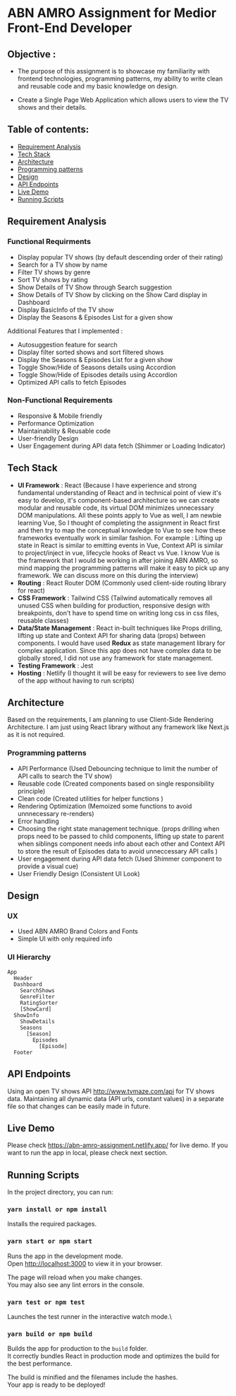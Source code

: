 # ABN AMRO Assignment for Medior Front-End Developer 

## Objective : 
  - The purpose of this assignment is to showcase my familiarity with frontend technologies, programming patterns, my ability to write clean and reusable code and my basic knowledge on design. 

  - Create a Single Page Web Application which allows users to view the TV shows and their details.

## Table of contents:
- [Requirement Analysis](#requirement-analysis)
- [Tech Stack](#tech-stack)
- [Architecture](#architecture)
- [Programming patterns](#programming-patterns)
- [Design](#design)
- [API Endpoints](#api-endpoints)
- [Live Demo](#live-demo)
- [Running Scripts](#running-scripts)

## Requirement Analysis
### Functional Requirments
- Display popular TV shows (by default descending order of their rating)
- Search for a TV show by name
- Filter TV shows by genre 
- Sort TV shows by rating 
- Show Details of TV Show through Search suggestion
- Show Details of TV Show by clicking on the Show Card display in Dashboard
- Display BasicInfo of the TV show 
- Display the Seasons & Episodes List for a given show

Additional Features that I implemented : 
- Autosuggestion feature for search 
- Display filter sorted shows and sort filtered shows
- Display the Seasons & Episodes List for a given show
- Toggle Show/Hide of Seasons details using Accordion 
- Toggle Show/Hide of Episodes details using Accordion 
- Optimized API calls to fetch Episodes 
### Non-Functional Requirements
- Responsive & Mobile friendly 
- Performance Optimization
- Maintainability & Reusable code 
- User-friendly Design 
- User Engagement during API data fetch (Shimmer or Loading Indicator)

## Tech Stack
- **UI Framework** : React (Because I have experience and strong fundamental understanding of React and in technical point of view it's easy to develop, it's component-based architecture so we can create modular and reusable code, its virtual DOM minimizes unnecessary DOM manipulations. All these points apply to Vue as well, I am newbie learning Vue, So I thought of completing the assignment in React first and then try to map the conceptual knowledge to Vue to see how these frameworks eventually work in similar fashion. For example : Lifting up state in React is similar to emitting events in Vue, Context API is similar to project/inject in vue, lifecycle hooks of React vs Vue. I know Vue is the framework that I would be working in after joining ABN AMRO, so mind mapping the programming patterns will make it easy to pick up any framework. We can discuss more on this during the interview)
- **Routing** : React Router DOM (Commonly used client-side routing library for react)
- **CSS Framework** : Tailwind CSS (Tailwind automatically removes all unused CSS when building for production, responsive design with breakpoints, don't have to spend time on writing long css in css files, reusable classes)
- **Data/State Management** : React in-built techniques like Props drilling, lifting up state and Context API for sharing data (props) between components. I would have used **Redux** as state management library for complex application. Since this app does not have complex data to be globally stored, I did not use any framework for state management. 
- **Testing Framework** : Jest
- **Hosting** : Netlify (I thought it will be easy for reviewers to see live demo of the app without having to run scripts)

## Architecture  
Based on the requirements, I am planning to use Client-Side Rendering Architecture. I am just using React library without any framework like Next.js as it is not required.

### Programming patterns
- API Performance (Used Debouncing technique to limit the number of API calls to search the TV show)
- Reusable code (Created components based on single responsibility principle)
- Clean code (Created utilities for helper functions )
- Rendering Optimization (Memoized some functions to avoid unnnecessary re-renders)
- Error handling 
- Choosing the right state management technique. (props drilling when props need to be passed to child components, lifting up state to parent when siblings component needs info about each other and Context API to store the result of Episodes data to avoid unneccessary API calls )
- User engagement during API data fetch (Used Shimmer component to provide a visual cue)
- User Friendly Design (Consistent UI Look)

## Design
### UX
- Used ABN AMRO Brand Colors and Fonts
- Simple UI with only required info 

### UI Hierarchy
  
  ```
  App
    Header 
    Dashboard
      SearchShows 
      GenreFilter
      RatingSorter
      [ShowCard]
    ShowInfo 
      ShowDetails
      Seasons
        [Season]
          Episodes
            [Episode]
    Footer
  ```
      

## API Endpoints 
Using an open TV shows API http://www.tvmaze.com/api for TV shows data. Maintaining all dynamic data (API urls, constant values) in a separate file so that changes can be easily made in future.

## Live Demo
Please check https://abn-amro-assignment.netlify.app/ for live demo.
If you want to run the app in local, please check next section.

## Running Scripts
In the project directory, you can run:

### `yarn install or npm install`

Installs the required packages.

### `yarn start or npm start`

Runs the app in the development mode.\
Open [http://localhost:3000](http://localhost:3000) to view it in your browser.

The page will reload when you make changes.\
You may also see any lint errors in the console.

### `yarn test or npm test`

Launches the test runner in the interactive watch mode.\

### `yarn build or npm build`

Builds the app for production to the `build` folder.\
It correctly bundles React in production mode and optimizes the build for the best performance.

The build is minified and the filenames include the hashes.\
Your app is ready to be deployed!

